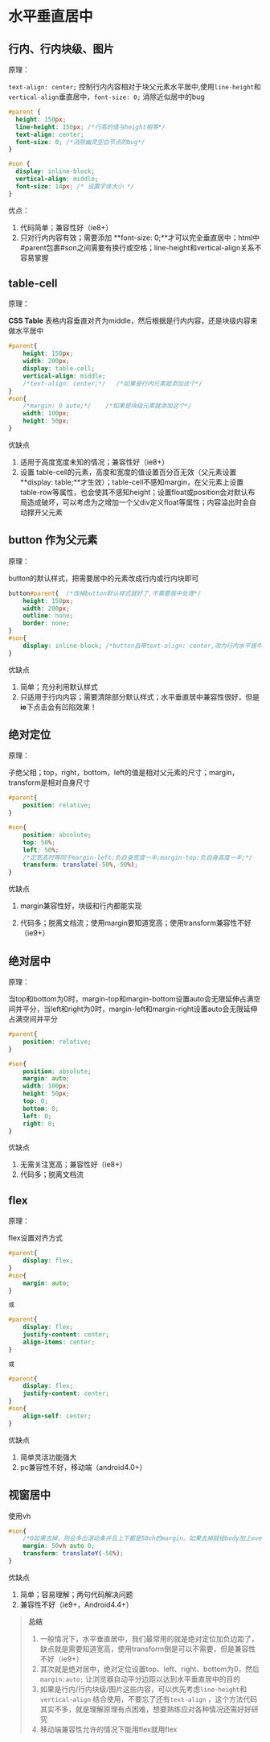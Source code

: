 # 水平垂直居中

## 行内、行内块级、图片

原理：

`text-align: center;` 控制行内内容相对于块父元素水平居中,使用`line-height`和`vertical-align`垂直居中，`font-size: 0;` 消除近似居中的bug

~~~css
#parent {
  height: 150px;
  line-height: 150px; /*行高的值与height相等*/
  text-align: center;
  font-size: 0; /*消除幽灵空白节点的bug*/
}

#son {
  display: inline-block;
  vertical-align: middle;
  font-size: 14px; /* 设置字体大小 */
}
~~~

优点：

1. 代码简单；兼容性好（ie8+）
2. 只对行内内容有效；需要添加 **font-size: 0;**才可以完全垂直居中；html中#parent包裹#son之间需要有换行或空格；line-height和vertical-align关系不容易掌握

## table-cell

原理：

**CSS Table** 表格内容垂直对齐为middle，然后根据是行内内容，还是块级内容来做水平居中

~~~css
#parent{
    height: 150px;
    width: 200px;
    display: table-cell;
    vertical-align: middle;
    /*text-align: center;*/   /*如果是行内元素就添加这个*/
}
#son{
    /*margin: 0 auto;*/    /*如果是块级元素就添加这个*/
    width: 100px;
    height: 50px;
}

~~~



优缺点

1. 适用于高度宽度未知的情况；兼容性好（ie8+）
2. 设置 table-cell的元素，高度和宽度的值设置百分百无效（父元素设置**display: table;**才生效）；table-cell不感知margin，在父元素上设置table-row等属性，也会使其不感知height；设置float或position会对默认布局造成破坏，可以考虑为之增加一个父div定义float等属性；内容溢出时会自动撑开父元素

## button 作为父元素

原理：

button的默认样式，把需要居中的元素改成行内或行内块即可

~~~css
button#parent{  /*改掉button默认样式就好了,不需要居中处理*/
    height: 150px;
    width: 200px;
    outline: none;  
    border: none;
}
#son{
    display: inline-block; /*button自带text-align: center,改为行内水平居中生效*/
}

~~~

优缺点

1. 简单；充分利用默认样式
2. 只适用于行内内容；需要清除部分默认样式；水平垂直居中兼容性很好，但是**ie**下点击会有凹陷效果！

## 绝对定位

原理：

子绝父相；top，right，bottom，left的值是相对父元素的尺寸；margin，transform是相对自身尺寸

~~~css
#parent{
    position: relative;
}

#son{
    position: absolute;
    top: 50%;
    left: 50%;
    /*定宽高时等同于margin-left:负自身宽度一半;margin-top:负自身高度一半;*/
    transform: translate(-50%,-50%); 
}

~~~

优缺点

1. margin兼容性好，块级和行内都能实现

2. 代码多；脱离文档流；使用margin要知道宽高；使用transform兼容性不好（ie9+）

    

## 绝对居中

原理：

当top和bottom为0时，margin-top和margin-bottom设置auto会无限延伸占满空间并平分，当left和right为0时，margin-left和margin-right设置auto会无限延伸占满空间并平分

~~~css
#parent{
    position: relative;
}

#son{
    position: absolute;
    margin: auto;
    width: 100px;
    height: 50px;
    top: 0;
    bottom: 0;
    left: 0;
    right: 0;
}

~~~

优缺点

1. 无需关注宽高；兼容性好（ie8+）
2. 代码多；脱离文档流

## flex

原理：

flex设置对齐方式

~~~css
#parent{
    display: flex;
}
#son{
    margin: auto;
}

或

#parent{
    display: flex;
    justify-content: center;
    align-items: center;
}

或

#parent{
    display: flex;
    justify-content: center;
}
#son{
    align-self: center;
}

~~~

优缺点

1. 简单灵活功能强大
2. pc兼容性不好，移动端（android4.0+）

## 视窗居中

使用vh

~~~css
#son{
	/*0如果去掉，则会多出滚动条并且上下都是50vh的margin。如果去掉就给body加上overflow:hidden;*/
    margin: 50vh auto 0;  
    transform: translateY(-50%);
}

~~~

优缺点

1. 简单；容易理解；两句代码解决问题
2. 兼容性不好（ie9+，Android4.4+）

> **总结**
>
> 1. 一般情况下，水平垂直居中，我们最常用的就是绝对定位加负边距了，缺点就是需要知道宽高，使用transform倒是可以不需要，但是兼容性不好（ie9+）
> 2. 其次就是绝对居中，绝对定位设置top、left、right、bottom为0，然后`margin:auto;` 让浏览器自动平分边距以达到水平垂直居中的目的
> 3. 如果是行内/行内块级/图片这些内容，可以优先考虑`line-height`和`vertical-align` 结合使用，不要忘了还有`text-align` ，这个方法代码其实不多，就是理解原理有点困难，想要熟练应对各种情况还需好好研究
> 4. 移动端兼容性允许的情况下能用flex就用flex



